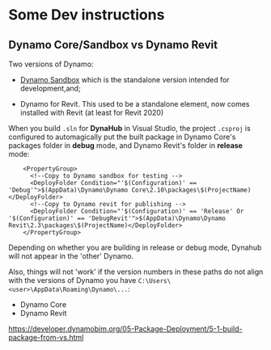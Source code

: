 # Some Dev instructions

## Dynamo Core/Sandbox vs Dynamo Revit


Two versions of Dynamo:

- [Dynamo Sandbox](https://dynamobim.org/download/) which is the standalone version intended for development,and;

- Dynamo for Revit. This used to be a standalone element, now comes installed with Revit (at least for Revit 2020)

When you build `.sln` for **DynaHub** in Visual Studio, the project `.csproj` is configured to automagically put the built package in Dynamo Core's packages folder in **debug** mode, and Dynamo Revit's folder in **release** mode:

```
    <PropertyGroup>
      <!--Copy to Dynamo sandbox for testing -->
      <DeployFolder Condition="'$(Configuration)' == 'Debug'">$(AppData)\Dynamo\Dynamo Core\2.10\packages\$(ProjectName)</DeployFolder>
      <!--Copy to Dynamo revit for publishing -->
      <DeployFolder Condition="'$(Configuration)' == 'Release' Or '$(Configuration)' == 'DebugRevit'">$(AppData)\Dynamo\Dynamo Revit\2.3\packages\$(ProjectName)</DeployFolder>
    </PropertyGroup>
```
Depending on whether you are building in release or debug mode, Dynahub will not appear in the 'other' Dynamo. 

Also, things will not 'work' if the version numbers in these paths do not align with the versions of Dynamo you have `C:\Users\<user>\AppData\Roaming\Dynamo\...`:
- Dynamo Core
- Dynamo Revit


https://developer.dynamobim.org/05-Package-Deployment/5-1-build-package-from-vs.html

